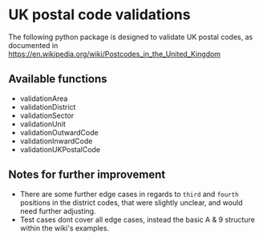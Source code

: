 # UK postal code validations

The following python package is designed to validate UK postal codes, as documented in https://en.wikipedia.org/wiki/Postcodes_in_the_United_Kingdom

## Available functions

- validationArea
- validationDistrict
- validationSector
- validationUnit
- validationOutwardCode
- validationInwardCode
- validationUKPostalCode

## Notes for further improvement

- There are some further edge cases in regards to `third` and `fourth` positions in the district codes, that were slightly unclear, and would need further adjusting.
- Test cases dont cover all edge cases, instead the basic A & 9 structure within the wiki's examples.
